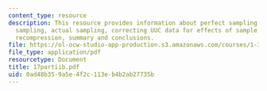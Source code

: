 ```yaml
---
content_type: resource
description: This resource provides information about perfect sampling, ideal tube
  sampling, actual sampling, correcting UUC data for effects of sample distrubance,
  recompression, summary and conclusions.
file: https://ol-ocw-studio-app-production.s3.amazonaws.com/courses/1-322-soil-behavior-spring-2005/0ad48b359a5e4f2c113eb4b2ab27735b_17partiib.pdf
file_type: application/pdf
resourcetype: Document
title: 17partiib.pdf
uid: 0ad48b35-9a5e-4f2c-113e-b4b2ab27735b
---
```

